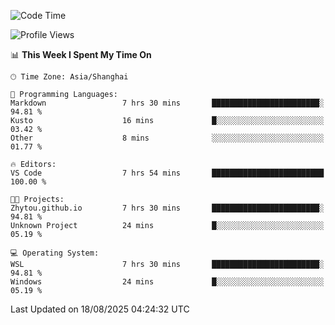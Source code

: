 <!--START_SECTION:waka-->
![Code Time](http://img.shields.io/badge/Code%20Time-3%2C077%20hrs-blue)

![Profile Views](http://img.shields.io/badge/Profile%20Views-0-blue)

📊 **This Week I Spent My Time On** 

```text
🕑︎ Time Zone: Asia/Shanghai

💬 Programming Languages: 
Markdown                 7 hrs 30 mins       ████████████████████████░   94.81 % 
Kusto                    16 mins             █░░░░░░░░░░░░░░░░░░░░░░░░   03.42 % 
Other                    8 mins              ░░░░░░░░░░░░░░░░░░░░░░░░░   01.77 % 

🔥 Editors: 
VS Code                  7 hrs 54 mins       █████████████████████████   100.00 % 

🐱‍💻 Projects: 
Zhytou.github.io         7 hrs 30 mins       ████████████████████████░   94.81 % 
Unknown Project          24 mins             █░░░░░░░░░░░░░░░░░░░░░░░░   05.19 % 

💻 Operating System: 
WSL                      7 hrs 30 mins       ████████████████████████░   94.81 % 
Windows                  24 mins             █░░░░░░░░░░░░░░░░░░░░░░░░   05.19 % 
```


 Last Updated on 18/08/2025 04:24:32 UTC
<!--END_SECTION:waka-->